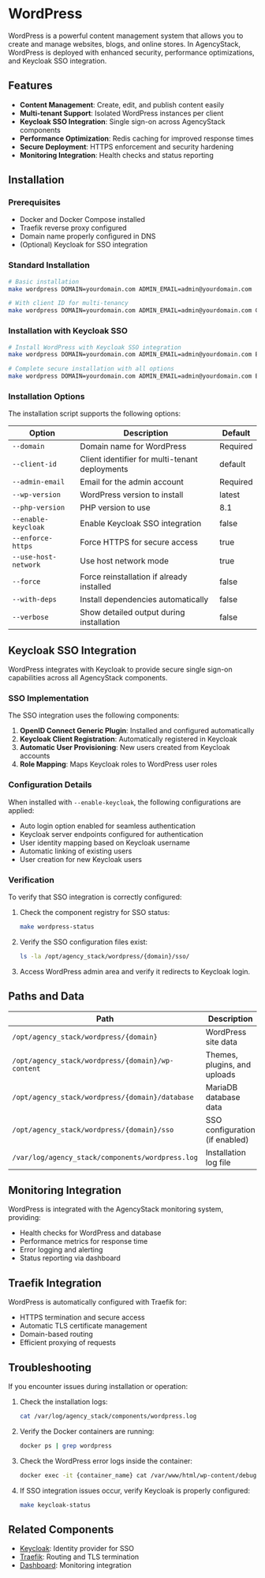 # WordPress

WordPress is a powerful content management system that allows you to create and manage websites, blogs, and online stores. In AgencyStack, WordPress is deployed with enhanced security, performance optimizations, and Keycloak SSO integration.

## Features

- **Content Management**: Create, edit, and publish content easily
- **Multi-tenant Support**: Isolated WordPress instances per client
- **Keycloak SSO Integration**: Single sign-on across AgencyStack components
- **Performance Optimization**: Redis caching for improved response times
- **Secure Deployment**: HTTPS enforcement and security hardening
- **Monitoring Integration**: Health checks and status reporting

## Installation

### Prerequisites

- Docker and Docker Compose installed
- Traefik reverse proxy configured
- Domain name properly configured in DNS
- (Optional) Keycloak for SSO integration

### Standard Installation

```bash
# Basic installation
make wordpress DOMAIN=yourdomain.com ADMIN_EMAIL=admin@yourdomain.com

# With client ID for multi-tenancy
make wordpress DOMAIN=yourdomain.com ADMIN_EMAIL=admin@yourdomain.com CLIENT_ID=client1
```

### Installation with Keycloak SSO

```bash
# Install WordPress with Keycloak SSO integration
make wordpress DOMAIN=yourdomain.com ADMIN_EMAIL=admin@yourdomain.com ENABLE_KEYCLOAK=true

# Complete secure installation with all options
make wordpress DOMAIN=yourdomain.com ADMIN_EMAIL=admin@yourdomain.com ENABLE_KEYCLOAK=true ENFORCE_HTTPS=true
```

### Installation Options

The installation script supports the following options:

| Option | Description | Default |
|--------|-------------|---------|
| `--domain` | Domain name for WordPress | Required |
| `--client-id` | Client identifier for multi-tenant deployments | default |
| `--admin-email` | Email for the admin account | Required |
| `--wp-version` | WordPress version to install | latest |
| `--php-version` | PHP version to use | 8.1 |
| `--enable-keycloak` | Enable Keycloak SSO integration | false |
| `--enforce-https` | Force HTTPS for secure access | true |
| `--use-host-network` | Use host network mode | true |
| `--force` | Force reinstallation if already installed | false |
| `--with-deps` | Install dependencies automatically | false |
| `--verbose` | Show detailed output during installation | false |

## Keycloak SSO Integration

WordPress integrates with Keycloak to provide secure single sign-on capabilities across all AgencyStack components.

### SSO Implementation

The SSO integration uses the following components:

1. **OpenID Connect Generic Plugin**: Installed and configured automatically
2. **Keycloak Client Registration**: Automatically registered in Keycloak
3. **Automatic User Provisioning**: New users created from Keycloak accounts
4. **Role Mapping**: Maps Keycloak roles to WordPress user roles

### Configuration Details

When installed with `--enable-keycloak`, the following configurations are applied:

- Auto login option enabled for seamless authentication
- Keycloak server endpoints configured for authentication
- User identity mapping based on Keycloak username
- Automatic linking of existing users
- User creation for new Keycloak users

### Verification

To verify that SSO integration is correctly configured:

1. Check the component registry for SSO status:
   ```bash
   make wordpress-status
   ```

2. Verify the SSO configuration files exist:
   ```bash
   ls -la /opt/agency_stack/wordpress/{domain}/sso/
   ```

3. Access WordPress admin area and verify it redirects to Keycloak login.

## Paths and Data

| Path | Description |
|------|-------------|
| `/opt/agency_stack/wordpress/{domain}` | WordPress site data |
| `/opt/agency_stack/wordpress/{domain}/wp-content` | Themes, plugins, and uploads |
| `/opt/agency_stack/wordpress/{domain}/database` | MariaDB database data |
| `/opt/agency_stack/wordpress/{domain}/sso` | SSO configuration (if enabled) |
| `/var/log/agency_stack/components/wordpress.log` | Installation log file |

## Monitoring Integration

WordPress is integrated with the AgencyStack monitoring system, providing:

- Health checks for WordPress and database
- Performance metrics for response time
- Error logging and alerting
- Status reporting via dashboard

## Traefik Integration

WordPress is automatically configured with Traefik for:

- HTTPS termination and secure access
- Automatic TLS certificate management
- Domain-based routing
- Efficient proxying of requests

## Troubleshooting

If you encounter issues during installation or operation:

1. Check the installation logs:
   ```bash
   cat /var/log/agency_stack/components/wordpress.log
   ```

2. Verify the Docker containers are running:
   ```bash
   docker ps | grep wordpress
   ```

3. Check the WordPress error logs inside the container:
   ```bash
   docker exec -it {container_name} cat /var/www/html/wp-content/debug.log
   ```

4. If SSO integration issues occur, verify Keycloak is properly configured:
   ```bash
   make keycloak-status
   ```

## Related Components

- [Keycloak](keycloak.md): Identity provider for SSO
- [Traefik](traefik.md): Routing and TLS termination
- [Dashboard](dashboard.md): Monitoring integration
